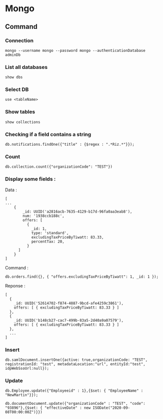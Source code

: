 # Mongo

## Command

### Connection

    mongo --username mongo --password mongo --authenticationDatabase adminDb

### List all databases

    show dbs

### Select DB

    use <tableName>
    
### Show tables

    show collections

### Checking if a field contains a string

    db.notifications.findOne({"title" : {$regex : ".*Riz.*"}});
    
### Count

    db.collection.count({"organizationCode": "TEST"})


### Display some fields :

Data :

    [
    ...
        {
            _id: UUID('a2816acb-7635-4129-b17d-96fa0aa3eab8'),
            num: '1938ccb188c',
            offers: [
              {
                _id: 1,
                type: 'standard',
                excludingTaxPriceByTiwatt: 83.33,
                percentTax: 20,
              }
          ]
        }
    ]

Command :

    db.orders.find({}, { "offers.excludingTaxPriceByTiwatt": 1, _id: 1 });

Reponse :

    [ 
      {
        _id: UUID('52614702-f874-4887-9bcd-afe4259c3861'),
        offers: [ { excludingTaxPriceByTiwatt: 83.33 } ]
      },
      {
        _id: UUID('b148cb27-cac7-499b-83a5-2d40a9a07579'),
        offers: [ { excludingTaxPriceByTiwatt: 83.33 } ]
      },
      ...
    ]


### Insert

    db.samlDocument.insertOne({active: true,organizationCode: "TEST", registrationId: "test", metadataLocation:"url", entityId:"test", idpWebSsoUrl:null});


### Update

    db.Employee.update({"Employeeid" : 1},{$set: { "EmployeeName" : "NewMartin"}});
    
    db.documentDocument.update({"organizationCode" : "TEST", "code": "93896"},{$set: { "effectiveDate" : new ISODate("2020-09-08T00:00:00Z")}})
    
